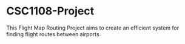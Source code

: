 # CSC1108-Project
This Flight Map Routing Project aims to create an efficient system for finding flight routes between airports.
